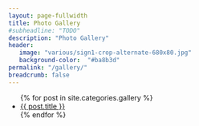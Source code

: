 ```yaml
---
layout: page-fullwidth
title: Photo Gallery
#subheadline: "TODO"
description: "Photo Gallery"
header:
   image: "various/sign1-crop-alternate-680x80.jpg"
   background-color:  "#ba8b3d"
permalink: "/gallery/"
breadcrumb: false
---
```


<ul>
    {% for post in site.categories.gallery %}
    <li><a href="{{ site.url }}{{ post.url }}">{{ post.title }}</a></li>
    {% endfor %}
</ul>
